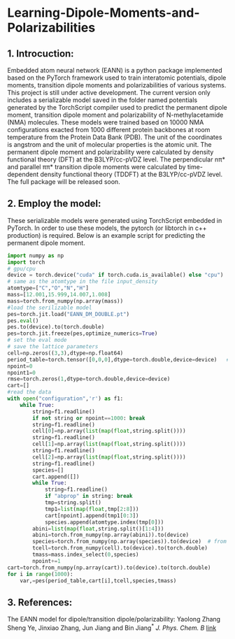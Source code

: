 # Learning-Dipole-Moments-and-Polarizabilities
## 1. Introcuction:
Embedded atom neural network (EANN) is a python package implemented based on the PyTorch framework used to train interatomic potentials, dipole moments, transition dipole moments and polarizabilities of various systems. This project is still under active development. The current version only includes a serializable model saved in the folder named potentials  generated by the TorchScript compiler used to predict the permanent dipole moment, transition dipole moment and polarizability of N-methylacetamide (NMA) molecules. These models were trained based on 10000 NMA configurations exacted from 1000 different protein backbones at room temperature from the Protein Data Bank (PDB). The unit of the coordinates is angstrom and the unit of molecular properties is the atomic unit. The permanent dipole moment and polarizability were calculated by density functional theory (DFT) at the B3LYP/cc-pVDZ level. The perpendicular nπ* and parallel ππ* transition dipole moments were calculated by time-dependent density functional theory (TDDFT) at the B3LYP/cc-pVDZ level. The full package will be released soon.  
## 2. Employ the model:
These serializable models were generated using TorchScript embedded in PyTorch. In order to use these models, the pytorch (or libtorch in c++ production) is required. Below is an example script for predicting the permanent dipole moment.
```python
import numpy as np
import torch
# gpu/cpu
device = torch.device("cuda" if torch.cuda.is_available() else "cpu")
# same as the atomtype in the file input_density
atomtype=["C","O","N","H"]
mass=[12.001,15.999,14.007,1.008]
mass=torch.from_numpy(np.array(mass))
#load the serilizable model
pes=torch.jit.load("EANN_DM_DOUBLE.pt")
pes.eval()
pes.to(device).to(torch.double)
pes=torch.jit.freeze(pes,optimize_numerics=True)
# set the eval mode
# save the lattice parameters
cell=np.zeros((3,3),dtype=np.float64)
period_table=torch.tensor([0,0,0],dtype=torch.double,device=device)   # same as the pbc in the periodic boundary condition
npoint=0
npoint1=0
rmse=torch.zeros(1,dtype=torch.double,device=device)
cart=[]
#read the data
with open("configuration",'r') as f1:
    while True:
        string=f1.readline()
        if not string or npoint==1000: break
        string=f1.readline()
        cell[0]=np.array(list(map(float,string.split())))
        string=f1.readline()
        cell[1]=np.array(list(map(float,string.split())))
        string=f1.readline()
        cell[2]=np.array(list(map(float,string.split())))
        string=f1.readline()
        species=[]
        cart.append([])
        while True:
            string=f1.readline()
            if "abprop" in string: break
            tmp=string.split()
            tmp1=list(map(float,tmp[2:8]))
            cart[npoint].append(tmp1[0:3])
            species.append(atomtype.index(tmp[0]))
        abini=list(map(float,string.split()[1:4]))
        abini=torch.from_numpy(np.array(abini)).to(device)
        species=torch.from_numpy(np.array(species)).to(device)  # from numpy array to torch tensor
        tcell=torch.from_numpy(cell).to(device).to(torch.double)  
        tmass=mass.index_select(0,species)
        npoint+=1
cart=torch.from_numpy(np.array(cart)).to(device).to(torch.double) 
for i in range(1000):
    var,=pes(period_table,cart[i],tcell,species,tmass)
```
## 3. References:
The EANN model for dipole/transition dipole/polarizability: Yaolong Zhang  Sheng Ye, Jinxiao Zhang, Jun Jiang and Bin Jiang<sup>*</sup> *J. Phys. Chem. B* [link](https://pubs.acs.org/doi/10.1021/acs.jpcb.0c06926?goto=articleMetrics&ref=pdf)
